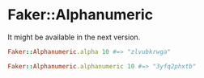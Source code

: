 # Faker::Alphanumeric

It might be available in the next version.

```ruby
Faker::Alphanumeric.alpha 10 #=> "zlvubkrwga"

Faker::Alphanumeric.alphanumeric 10 #=> "3yfq2phxtb"
```

